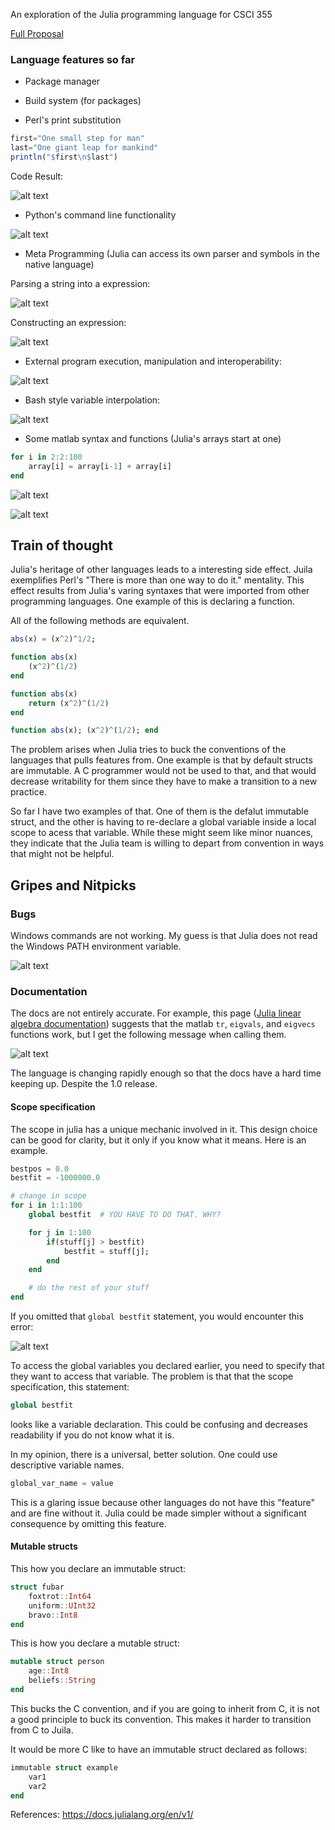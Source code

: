 
An exploration of the Julia programming language for CSCI 355

[Full Proposal](https://drive.google.com/open?id=1zAACVJXP2G_ECGt8eHKT_1zGMPDgzC5JwPi9xr1OOBM)

### Language features so far

 + Package manager

 + Build system (for packages)

 + Perl's print substitution

```julia
first="One small step for man"
last="One giant leap for mankind"
println("$first\n$last")
```
Code Result:

![alt text](https://raw.githubusercontent.com/aklapatch/explore-julia/master/images/perlCodeResult.png)

 + Python's command line functionality

![alt text](https://raw.githubusercontent.com/aklapatch/explore-julia/master/images/juliaCMDExample.png)

+ Meta Programming (Julia can access its own parser and symbols in the native language)

Parsing a string into a expression:
  
![alt text](https://raw.githubusercontent.com/aklapatch/explore-julia/master/images/juliaMetaProg.png)

Constructing an expression:

![alt text](https://raw.githubusercontent.com/aklapatch/explore-julia/master/images/juliaAssignExpr.png)

+ External program execution, manipulation and interoperability:

![alt text](https://raw.githubusercontent.com/aklapatch/explore-julia/master/images/juliaExtProg.png)

+ Bash style variable interpolation:

![alt text](https://raw.githubusercontent.com/aklapatch/explore-julia/master/images/juliaExtVars.png)

 + Some matlab syntax and functions (Julia's arrays start at one)

```julia
for i in 2:2:100
    array[i] = array[i-1] + array[i]
end
```

![alt text](https://raw.githubusercontent.com/aklapatch/explore-julia/master/images/MatSyntax.png)


![alt text](https://raw.githubusercontent.com/aklapatch/explore-julia/master/images/MatFunc.png)

## Train of thought

Julia's heritage of other languages leads to a interesting side effect. Juila exemplifies Perl's "There is more than one way to do it." mentality. This effect results from Julia's varing syntaxes that were imported from other programming languages. One example of this is declaring a function.

All of the following methods are equivalent.

```julia
abs(x) = (x^2)^1/2; 
```

```julia
function abs(x)
    (x^2)^(1/2)
end
```

```julia
function abs(x)
    return (x^2)^(1/2)
end
```

```julia
function abs(x); (x^2)^(1/2); end
```

The problem arises when Julia tries to buck the conventions of the languages that pulls features from. One example is that by default structs are immutable. A C programmer would not be used to that, and that would decrease writability for them since they have to make a transition to a new practice.

So far I have two examples of that. One of them is the defalut immutable struct, and the other is having to re-declare a global variable inside a local scope to acess that variable. While these might seem like minor nuances, they indicate that the Julia team is willing to depart from convention in ways that might not be helpful.

## Gripes and Nitpicks

### Bugs

Windows commands are not working. My guess is that Julia does not read the Windows PATH environment variable.

![alt text](https://raw.githubusercontent.com/aklapatch/explore-julia/master/images/CommandError.PNG)

### Documentation

The docs are not entirely accurate. For example, this page ([Julia linear algebra documentation](https://docs.julialang.org/en/v1/stdlib/LinearAlgebra/#Linear-Algebra-1)) suggests that the matlab `tr`, `eigvals`, and `eigvecs` functions work, but I get the following message when calling them.


![alt text](https://raw.githubusercontent.com/aklapatch/explore-julia/master/images/BadDocs.png)

The language is changing rapidly enough so that the docs have a hard time keeping up. Despite the 1.0 release.

#### Scope specification

The scope in julia has a unique mechanic involved in it. This design choice can be good for clarity, but it only if you know what it means. Here is an example.

```julia
bestpos = 0.0
bestfit = -1000000.0

# change in scope
for i in 1:1:100
    global bestfit  # YOU HAVE TO DO THAT. WHY?

    for j in 1:100
        if(stuff[j] > bestfit)
            bestfit = stuff[j];
        end
    end   

    # do the rest of your stuff
end
```
If you omitted that `global bestfit` statement, you would encounter this error:

![alt text](https://raw.githubusercontent.com/aklapatch/explore-julia/master/images/juliaGlobalError.png)

To access the global variables you declared earlier, you need to specify that they want to access that variable. The problem is that that the scope specification, this statement:
```julia
global bestfit
``` 
looks like a variable declaration. This could be confusing and decreases readability if you do not know what it is. 

In my opinion, there is a universal, better solution. One could use descriptive variable names.
```julia
global_var_name = value
``` 

This is a glaring issue because other languages do not have this "feature" and are fine without it. Julia could be made simpler without a significant consequence by omitting this feature.

#### Mutable structs

This how you declare an immutable struct:
```julia
struct fubar
    foxtrot::Int64
    uniform::UInt32
    bravo::Int8
end
```

This is how you declare a mutable struct:
```julia
mutable struct person
    age::Int8
    beliefs::String
end
```

This bucks the C convention, and if you are going to inherit from C, it is not a good principle to buck its convention. This makes it harder to transition from C to Juila.

It would be more C like to have an immutable struct declared as follows:

```julia
immutable struct example
    var1
    var2
end
```

References:
    <https://docs.julialang.org/en/v1/>
